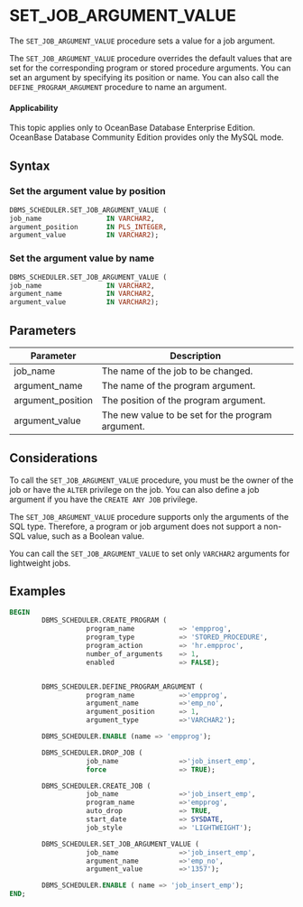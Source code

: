 # SET_JOB_ARGUMENT_VALUE

The `SET_JOB_ARGUMENT_VALUE` procedure sets a value for a job argument.

The `SET_JOB_ARGUMENT_VALUE` procedure overrides the default values that are set for the corresponding program or stored procedure arguments. You can set an argument by specifying its position or name. You can also call the `DEFINE_PROGRAM_ARGUMENT` procedure to name an argument.

<main id="notice" >
    <h4>Applicability</h4>
    <p>This topic applies only to OceanBase Database Enterprise Edition. OceanBase Database Community Edition provides only the MySQL mode. </p>
  </main>

## Syntax

### Set the argument value by position

```sql
DBMS_SCHEDULER.SET_JOB_ARGUMENT_VALUE (
job_name                IN VARCHAR2,
argument_position       IN PLS_INTEGER,
argument_value          IN VARCHAR2);
```

### Set the argument value by name

```sql
DBMS_SCHEDULER.SET_JOB_ARGUMENT_VALUE (
job_name                IN VARCHAR2,
argument_name           IN VARCHAR2,
argument_value          IN VARCHAR2);
```

## Parameters

| Parameter | Description |
|-------------------|---------------|
| job_name | The name of the job to be changed.  |
| argument_name | The name of the program argument.  |
| argument_position | The position of the program argument.  |
| argument_value | The new value to be set for the program argument.  |

## Considerations

To call the `SET_JOB_ARGUMENT_VALUE` procedure, you must be the owner of the job or have the `ALTER` privilege on the job. You can also define a job argument if you have the `CREATE ANY JOB` privilege.

The `SET_JOB_ARGUMENT_VALUE` procedure supports only the arguments of the SQL type. Therefore, a program or job argument does not support a non-SQL value, such as a Boolean value.

You can call the `SET_JOB_ARGUMENT_VALUE` to set only `VARCHAR2` arguments for lightweight jobs.

## Examples

```sql
BEGIN
        DBMS_SCHEDULER.CREATE_PROGRAM (
                   program_name           => 'empprog',
                   program_type           => 'STORED_PROCEDURE',
                   program_action         => 'hr.empproc',
                   number_of_arguments    => 1,
                   enabled                => FALSE);


        DBMS_SCHEDULER.DEFINE_PROGRAM_ARGUMENT (
                   program_name           =>'empprog',
                   argument_name          =>'emp_no',
                   argument_position      => 1,
                   argument_type          =>'VARCHAR2');

        DBMS_SCHEDULER.ENABLE (name => 'empprog');

        DBMS_SCHEDULER.DROP_JOB (
                   job_name               =>'job_insert_emp',
                   force                  => TRUE);

        DBMS_SCHEDULER.CREATE_JOB (
                   job_name               =>'job_insert_emp',
                   program_name           =>'empprog',
                   auto_drop              => TRUE,
                   start_date             => SYSDATE,
                   job_style              => 'LIGHTWEIGHT');

        DBMS_SCHEDULER.SET_JOB_ARGUMENT_VALUE (
                   job_name               =>'job_insert_emp',
                   argument_name          =>'emp_no',
                   argument_value         =>'1357');

        DBMS_SCHEDULER.ENABLE ( name => 'job_insert_emp');
END;
```
